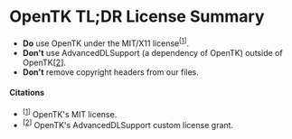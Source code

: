 # OpenTK TL;DR License Summary
* **Do** use OpenTK under the MIT/X11 license<sup>[<a href="LICENSE.md">1</a>]</sup>.
* **Don't** use AdvancedDLSupport (a dependency of OpenTK) outside of OpenTK[<a href="LICENSE_GRANT.pdf">2</a>]</sup>.
* **Don't** remove copyright headers from our files.

#### Citations
- <sup>[<a href="LICENSE.md">1</a>]</sup> OpenTK's MIT license.
- <sup>[<a href="LICENSE_GRANT.pdf">2</a>]</sup> OpenTK's AdvancedDLSupport custom license grant.
